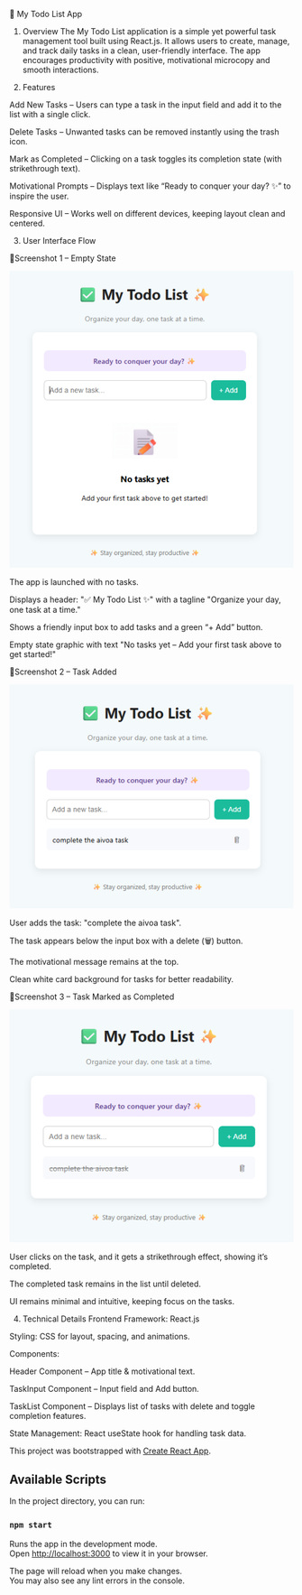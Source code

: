 
📄 My Todo List App 
1. Overview
The My Todo List application is a simple yet powerful task management tool built using React.js.
It allows users to create, manage, and track daily tasks in a clean, user-friendly interface.
The app encourages productivity with positive, motivational microcopy and smooth interactions.

2. Features
   
 Add New Tasks – Users can type a task in the input field and add it to the list with a single click.

 Delete Tasks – Unwanted tasks can be removed instantly using the trash icon.

 Mark as Completed – Clicking on a task toggles its completion state (with strikethrough text).

 Motivational Prompts – Displays text like “Ready to conquer your day? ✨” to inspire the user.

 Responsive UI – Works well on different devices, keeping layout clean and centered.


3. User Interface Flow

 📸Screenshot 1 – Empty State

 ![App Screenshot](images/Picture1.png)

 The app is launched with no tasks.

 Displays a header: "✅ My Todo List ✨" with a tagline "Organize your day, one task at a time."

 Shows a friendly input box to add tasks and a green “+ Add” button.

 Empty state graphic with text "No tasks yet – Add your first task above to get started!"

 📸Screenshot 2 – Task Added

 ![App Screenshot](images/Picture2.png)

 User adds the task: "complete the aivoa task".

 The task appears below the input box with a delete (🗑️) button.

 The motivational message remains at the top.

 Clean white card background for tasks for better readability.


 📸Screenshot 3 – Task Marked as Completed

 ![App Screenshot](images/Picture3.png)

 User clicks on the task, and it gets a strikethrough effect, showing it’s completed.

 The completed task remains in the list until deleted.

 UI remains minimal and intuitive, keeping focus on the tasks.

4. Technical Details
Frontend Framework: React.js

Styling: CSS for layout, spacing, and animations.

Components:

Header Component – App title & motivational text.

TaskInput Component – Input field and Add button.

TaskList Component – Displays list of tasks with delete and toggle completion features.

State Management: React useState hook for handling task data.





This project was bootstrapped with [Create React App](https://github.com/facebook/create-react-app).

## Available Scripts

In the project directory, you can run:

### `npm start`

Runs the app in the development mode.\
Open [http://localhost:3000](http://localhost:3000) to view it in your browser.

The page will reload when you make changes.\
You may also see any lint errors in the console.


